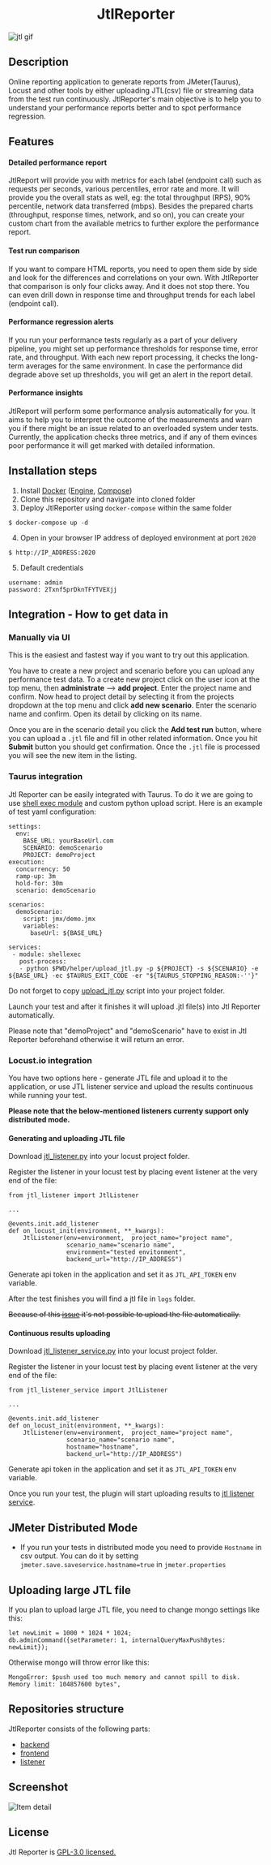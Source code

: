 <h1 align="center">JtlReporter</h1>

![jtl gif](/assets/jtl.gif)

## Description
Online reporting application to generate reports from JMeter(Taurus), Locust and other tools by either uploading JTL(csv) file or streaming data from the test run continuously. JtlReporter's main objective is to help you to understand your performance reports better and to spot performance regression.

## Features
#### Detailed performance report
JtlReport will provide you with metrics for each label (endpoint call) such as requests per seconds, various percentiles, error rate and more. It will provide you the overall stats as well, eg: the total throughput (RPS), 90% percentile, network data transferred (mbps). Besides the prepared charts (throughput, response times, network, and so on), you can create your custom chart from the available metrics to further explore the performance report.

#### Test run comparison
If you want to compare HTML reports, you need to open them side by side and look for the differences and correlations on your own. With JtlReporter that comparison is only four clicks away. And it does not stop there. You can even drill down in response time and throughput trends for each label (endpoint call).

#### Performance regression alerts
If you run your performance tests regularly as a part of your delivery pipeline, you might set up performance thresholds for response time, error rate, and throughput. With each new report processing, it checks the long-term averages for the same environment. In case the performance did degrade above set up thresholds, you will get an alert in the report detail.

#### Performance insights
JtlReport will perform some performance analysis automatically for you. It aims to help you to interpret the outcome of the measurements and warn you if there might be an issue related to an overloaded system under tests. Currently, the application checks three metrics, and if any of them evinces poor performance it will get marked with detailed information.

## Installation steps
1. Install [Docker](https://docs.docker.com/engine/installation/) ([Engine](https://docs.docker.com/engine/installation/), [Compose](https://docs.docker.com/compose/install/))
2. Clone this repository and navigate into cloned folder
3. Deploy JtlReporter using `docker-compose` within the same folder

  ```Shell
  $ docker-compose up -d
  ```

4. Open in your browser IP address of deployed environment at port `2020`

  ```
  $ http://IP_ADDRESS:2020
  ```

5. Default credentials

  ```
  username: admin
  password: 2Txnf5prDknTFYTVEXjj
  ```
## Integration - How to get data in

### Manually via UI
This is the easiest and fastest way if you want to try out this application. 

You have to create a new project and scenario before you can upload any performance test data. To a create new project click on the user icon at the top menu, then **administrate** —> **add project**. Enter the project name and confirm. Now head to project detail by selecting it from the projects dropdown at the top menu and click **add new scenario**. Enter the scenario name and confirm. Open its detail by clicking on its name. 

Once you are in the scenario detail you click the **Add test run** button, where you can upload a `.jtl` file and fill in other related information. Once you hit **Submit** button you should get confirmation. Once the `.jtl` file is processed you will see the new item in the listing.

### Taurus integration
Jtl Reporter can be easily integrated with Taurus. To do it we are going to use [shell exec module](https://gettaurus.org/docs/ShellExec/) and custom python upload script. Here is an example of test yaml configuration:
```
settings:
  env:
    BASE_URL: yourBaseUrl.com
    SCENARIO: demoScenario
    PROJECT: demoProject
execution:
  concurrency: 50
  ramp-up: 3m
  hold-for: 30m
  scenario: demoScenario

scenarios:
  demoScenario:
    script: jmx/demo.jmx
    variables:
      baseUrl: ${BASE_URL}

services:
 - module: shellexec
   post-process:
   - python $PWD/helper/upload_jtl.py -p ${PROJECT} -s ${SCENARIO} -e ${BASE_URL} -ec $TAURUS_EXIT_CODE -er "${TAURUS_STOPPING_REASON:-''}"
```
Do not forget to copy [upload_jtl.py](/scripts/upload_jtl.py) script into your project folder.

Launch your test and after it finishes it will upload .jtl file(s) into Jtl Reporter automatically.

Please note that "demoProject" and "demoScenario" have to exist in Jtl Reporter beforehand otherwise it will return an error.

### Locust.io integration

You have two options here - generate JTL file and upload it to the application, or use JTL listener service and upload the results continuous while running your test.

**Please note that the below-mentioned listeners currenty support only distributed mode.**

#### Generating and uploading JTL file
Download [jtl_listener.py](/scripts/jtl_listener.py) into your locust project folder.

Register the listener in your locust test by placing event listener at the very end of the file:
```
from jtl_listener import JtlListener

...

@events.init.add_listener
def on_locust_init(environment, **_kwargs):
    JtlListener(env=environment,  project_name="project name",
                scenario_name="scenario name",
                environment="tested envitonment",
                backend_url="http://IP_ADDRESS")
```

Generate api token in the application and set it as `JTL_API_TOKEN` env variable.

After the test finishes you will find a jtl file in `logs` folder. 

~~Because of this [issue](https://github.com/locustio/locust/issues/1638) it's not possible to upload the file automatically.~~

#### Continuous results uploading
Download [jtl_listener_service.py](/scripts/jtl_listener_service.py) into your locust project folder.

Register the listener in your locust test by placing event listener at the very end of the file:
```
from jtl_listener_service import JtlListener

...

@events.init.add_listener
def on_locust_init(environment, **_kwargs):
    JtlListener(env=environment,  project_name="project name",
                scenario_name="scenario name",
                hostname="hostname",
                backend_url="http://IP_ADDRESS")
```

Generate api token in the application and set it as `JTL_API_TOKEN` env variable.

Once you run your test, the plugin will start uploading results to [jtl listener service](https://github.com/ludeknovy/jtl-reporter-listener-service).

## JMeter Distributed Mode
* If you run your tests in distributed mode you need to provide `Hostname` in csv output.
You can do it by setting `jmeter.save.saveservice.hostname=true` in `jmeter.properties`

## Uploading large JTL file
If you plan to upload large JTL file, you need to change mongo settings like this:
```
let newLimit = 1000 * 1024 * 1024;
db.adminCommand({setParameter: 1, internalQueryMaxPushBytes: newLimit});
```

Otherwise mongo will throw error like this:
```
MongoError: $push used too much memory and cannot spill to disk. Memory limit: 104857600 bytes",
```

## Repositories structure
 JtlReporter consists of the following parts:
  * [backend](https://github.com/ludeknovy/jtl-reporter-be)
  * [frontend](https://github.com/ludeknovy/jtl-reporter-fe)
  * [listener](https://github.com/ludeknovy/jtl-reporter-listener-service)


## Screenshot
![Item detail](/assets/item_detail.png)

## License
Jtl Reporter is [GPL-3.0 licensed.](LICENSE)  
